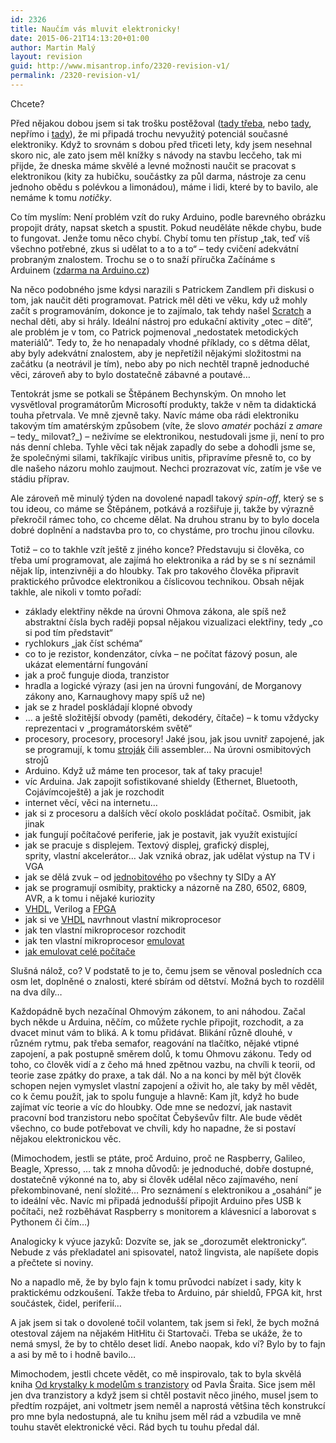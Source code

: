 ```yaml
---
id: 2326
title: Naučím vás mluvit elektronicky!
date: 2015-06-21T14:13:20+01:00
author: Martin Malý
layout: revision
guid: http://www.misantrop.info/2320-revision-v1/
permalink: /2320-revision-v1/
---
```

Chcete?

<!--more-->

Před nějakou dobou jsem si tak trošku postěžoval ([tady třeba](http://kcc.misantrop.info/2015/05/15/literatura/), nebo [tady](http://kcc.misantrop.info/2015/05/22/didaktika/), nepřímo i [tady](http://kcc.misantrop.info/2015/05/21/jednoduche/)), že mi připadá trochu nevyužitý potenciál současné elektroniky. Když to srovnám s dobou před třiceti lety, kdy jsem nesehnal skoro nic, ale zato jsem měl knížky s návody na stavbu lecčeho, tak mi přijde, že dneska máme skvělé a levné možnosti naučit se pracovat s elektronikou (kity za hubičku, součástky za půl darma, nástroje za cenu jednoho obědu s polévkou a limonádou), máme i lidi, které by to bavilo, ale nemáme k tomu _notičky_.

Co tím myslím: Není problém vzít do ruky Arduino, podle barevného obrázku propojit dráty, napsat sketch a spustit. Pokud neuděláte někde chybu, bude to fungovat. Jenže tomu něco chybí. Chybí tomu ten přístup &#8222;tak, teď víš všechno potřebné, zkus si udělat to a to a to&#8220; &#8211; tedy cvičení adekvátní probraným znalostem. Trochu se o to snaží příručka Začínáme s Arduinem ([zdarma na Arduino.cz](http://arduino.cz/))

Na něco podobného jsme kdysi narazili s Patrickem Zandlem při diskusi o tom, jak naučit děti programovat. Patrick měl děti ve věku, kdy už mohly začít s programováním, dokonce je to zajímalo, tak tehdy našel [Scratch](https://scratch.mit.edu/) a nechal děti, aby si hrály. Ideální nástroj pro edukační aktivity &#8222;otec &#8211; dítě&#8220;, ale problém je v tom, co Patrick pojmenoval &#8222;nedostatek metodických materiálů&#8220;. Tedy to, že ho nenapadaly vhodné příklady, co s dětma dělat, aby byly adekvátní znalostem, aby je nepřetížil nějakými složitostmi na začátku (a neotrávil je tím), nebo aby po nich nechtěl trapně jednoduché věci, zároveň aby to bylo dostatečně zábavné a poutavé&#8230;

Tentokrát jsme se potkali se Štěpánem Bechynským. On mnoho let vysvětloval programátorům Microsoftí produkty, takže v něm ta didaktická touha přetrvala. Ve mně zjevně taky. Navíc máme oba rádi elektroniku takovým tím amatérským způsobem (víte, že slovo _amatér_ pochází z _amare &#8211;_ tedy_ milovat?_) &#8211; neživíme se elektronikou, nestudovali jsme ji, není to pro nás denní chleba. Tyhle věci tak nějak zapadly do sebe a dohodli jsme se, že společnými silami, takříkajíc viribus unitis, připravíme přesně to, co by dle našeho názoru mohlo zaujmout. Nechci prozrazovat víc, zatím je vše ve stádiu příprav.

Ale zároveň mě minulý týden na dovolené napadl takový _spin-off_, který se s tou ideou, co máme se Štěpánem, potkává a rozšiřuje ji, takže by výrazně překročil rámec toho, co chceme dělat. Na druhou stranu by to bylo docela dobré doplnění a nadstavba pro to, co chystáme, pro trochu jinou cílovku.

Totiž &#8211; co to takhle vzít ještě z jiného konce? Představuju si člověka, co třeba umí programovat, ale zajímá ho elektronika a rád by se s ní seznámil nějak líp, intenzivněji a do hloubky. Tak pro takového člověka připravit praktického průvodce elektronikou a číslicovou technikou. Obsah nějak takhle, ale nikoli v tomto pořadí:

  * základy elektřiny někde na úrovni Ohmova zákona, ale spíš než abstraktní čísla bych raději popsal nějakou vizualizaci elektřiny, tedy &#8222;co si pod tím představit&#8220;
  * rychlokurs &#8222;jak číst schéma&#8220;
  * co to je rezistor, kondenzátor, cívka &#8211; ne počítat fázový posun, ale ukázat elementární fungování
  * jak a proč funguje dioda, tranzistor
  * hradla a logické výrazy (asi jen na úrovni fungování, de Morganovy zákony ano, Karnaughovy mapy spíš už ne)
  * jak se z hradel poskládají klopné obvody
  * &#8230; a ještě složitější obvody (paměti, dekodéry, čítače) &#8211; k tomu vždycky reprezentaci v &#8222;programátorském světě&#8220;
  * procesory, procesory, procesory! Jaké jsou, jak jsou uvnitř zapojené, jak se programují, k tomu [stroják](http://strojak.cz) čili assembler&#8230; Na úrovni osmibitových strojů
  * Arduino. Když už máme ten procesor, tak ať taky pracuje!
  * víc Arduina. Jak zapojit sofistikované shieldy (Ethernet, Bluetooth, Cojávímcoještě) a jak je rozchodit
  * internet věcí, věci na internetu&#8230;
  * jak si z procesoru a dalších věcí okolo poskládat počítač. Osmibit, jak jinak
  * jak fungují počítačové periferie, jak je postavit, jak využít existující
  * jak se pracuje s displejem. Textový displej, grafický displej, sprity, vlastní akcelerátor&#8230; Jak vzniká obraz, jak udělat výstup na TV i VGA
  * jak se dělá zvuk &#8211; od [jednobitového](http://retrocip.cz/symfonie-na-jednom-bitu/) po všechny ty SIDy a AY
  * jak se programují osmibity, prakticky a názorně na Z80, 6502, 6809, AVR, a k tomu i nějaké kuriozity
  * [VHDL](http://vhdl.cz), Verilog a [FPGA](http://fpga.cz)
  * jak si ve [VHDL](http://vhdl.cz) navrhnout vlastní mikroprocesor
  * jak ten vlastní mikroprocesor rozchodit
  * jak ten vlastní mikroprocesor [emulovat](http://webscript.cz/emulujeme-osmibit-javascriptem/)
  * [jak emulovat celé počítače](http://webscript.cz/emulujeme-osmibit-javascriptem-dil-druhy/)

Slušná nálož, co? V podstatě to je to, čemu jsem se věnoval posledních cca osm let, doplněné o znalosti, které sbírám od dětství. Možná bych to rozdělil na dva díly&#8230;

Každopádně bych nezačínal Ohmovým zákonem, to ani náhodou. Začal bych někde u Arduina, něčím, co můžete rychle připojit, rozchodit, a za dvacet minut vám to bliká. A k tomu přidávat. Blikání různě dlouhé, v různém rytmu, pak třeba semafor, reagování na tlačítko, nějaké vtipné zapojení, a pak postupně směrem dolů, k tomu Ohmovu zákonu. Tedy od toho, co člověk vidí a z čeho má hned zpětnou vazbu, na chvíli k teorii, od teorie zase zpátky do praxe, a tak dál. No a na konci by měl být člověk schopen nejen vymyslet vlastní zapojení a oživit ho, ale taky by měl vědět, co k čemu použít, jak to spolu funguje a hlavně: Kam jít, když ho bude zajímat víc teorie a víc do hloubky. Ode mne se nedozví, jak nastavit pracovní bod tranzistoru nebo spočítat Čebyševův filtr. Ale bude vědět všechno, co bude potřebovat ve chvíli, kdy ho napadne, že si postaví nějakou elektronickou věc.

(Mimochodem, jestli se ptáte, proč Arduino, proč ne Raspberry, Galileo, Beagle, Xpresso, &#8230; tak z mnoha důvodů: je jednoduché, dobře dostupné, dostatečně výkonné na to, aby si člověk udělal něco zajímavého, není překombinované, není složité&#8230; Pro seznámení s elektronikou a &#8222;osahání&#8220; je to ideální věc. Navíc mi připadá jednodušší připojit Arduino přes USB k počítači, než rozběhávat Raspberry s monitorem a klávesnicí a laborovat s Pythonem či čím&#8230;)

Analogicky k výuce jazyků: Dozvíte se, jak se &#8222;dorozumět elektronicky&#8220;. Nebude z vás překladatel ani spisovatel, natož lingvista, ale napíšete dopis a přečtete si noviny.

No a napadlo mě, že by bylo fajn k tomu průvodci nabízet i sady, kity k praktickému odzkoušení. Takže třeba to Arduino, pár shieldů, FPGA kit, hrst součástek, čidel, periferií&#8230;

A jak jsem si tak o dovolené točil volantem, tak jsem si řekl, že bych možná otestoval zájem na nějakém HitHitu či Startovači. Třeba se ukáže, že to nemá smysl, že by to chtělo deset lidí. Anebo naopak, kdo ví? Bylo by to fajn a asi by mě to i hodně bavilo&#8230;

Mimochodem, jestli chcete vědět, co mě inspirovalo, tak to byla skvělá kniha [Od krystalky k modelům s tranzistory](https://www.facebook.com/pages/Pavel-%C5%A0rait-Od-krystalky-k-model%C5%AFm-s-tranzistory/281815758886) od Pavla Šraita. Sice jsem měl jen dva tranzistory a když jsem si chtěl postavit něco jiného, musel jsem to předtím rozpájet, ani voltmetr jsem neměl a naprostá většina těch konstrukcí pro mne byla nedostupná, ale tu knihu jsem měl rád a vzbudila ve mně touhu stavět elektronické věci. Rád bych tu touhu předal dál.